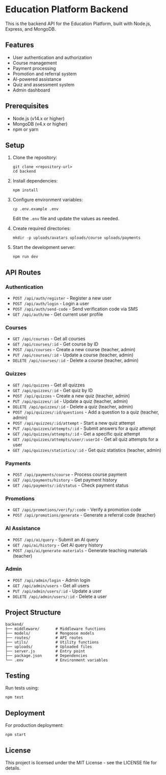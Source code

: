 # Education Platform Backend

This is the backend API for the Education Platform, built with Node.js, Express, and MongoDB.

## Features

- User authentication and authorization
- Course management
- Payment processing
- Promotion and referral system
- AI-powered assistance
- Quiz and assessment system
- Admin dashboard

## Prerequisites

- Node.js (v14.x or higher)
- MongoDB (v4.x or higher)
- npm or yarn

## Setup

1. Clone the repository:
   ```
   git clone <repository-url>
   cd backend
   ```

2. Install dependencies:
   ```
   npm install
   ```

3. Configure environment variables:
   ```
   cp .env.example .env
   ```
   
   Edit the `.env` file and update the values as needed.

4. Create required directories:
   ```
   mkdir -p uploads/avatars uploads/course uploads/payments
   ```

5. Start the development server:
   ```
   npm run dev
   ```

## API Routes

### Authentication
- `POST /api/auth/register` - Register a new user
- `POST /api/auth/login` - Login a user
- `POST /api/auth/send-code` - Send verification code via SMS
- `GET /api/auth/me` - Get current user profile

### Courses
- `GET /api/courses` - Get all courses
- `GET /api/courses/:id` - Get course by ID
- `POST /api/courses` - Create a new course (teacher, admin)
- `PUT /api/courses/:id` - Update a course (teacher, admin)
- `DELETE /api/courses/:id` - Delete a course (teacher, admin)

### Quizzes
- `GET /api/quizzes` - Get all quizzes
- `GET /api/quizzes/:id` - Get quiz by ID
- `POST /api/quizzes` - Create a new quiz (teacher, admin)
- `PUT /api/quizzes/:id` - Update a quiz (teacher, admin)
- `DELETE /api/quizzes/:id` - Delete a quiz (teacher, admin)
- `POST /api/quizzes/:id/questions` - Add a question to a quiz (teacher, admin)
- `POST /api/quizzes/:id/attempt` - Start a new quiz attempt
- `PUT /api/quizzes/attempts/:id` - Submit answers for a quiz attempt
- `GET /api/quizzes/attempts/:id` - Get a specific quiz attempt
- `GET /api/quizzes/attempts/user/:userId` - Get all quiz attempts for a user
- `GET /api/quizzes/statistics/:id` - Get quiz statistics (teacher, admin)

### Payments
- `POST /api/payments/course` - Process course payment
- `GET /api/payments/history` - Get payment history
- `GET /api/payments/:id/status` - Check payment status

### Promotions
- `GET /api/promotions/verify/:code` - Verify a promotion code
- `POST /api/promotions/generate` - Generate a referral code (teacher)

### AI Assistance
- `POST /api/ai/query` - Submit an AI query
- `GET /api/ai/history` - Get AI query history
- `POST /api/ai/generate-materials` - Generate teaching materials (teacher)

### Admin
- `POST /api/admin/login` - Admin login
- `GET /api/admin/users` - Get all users
- `PUT /api/admin/users/:id` - Update a user
- `DELETE /api/admin/users/:id` - Delete a user

## Project Structure

```
backend/
├── middleware/       # Middleware functions
├── models/           # Mongoose models
├── routes/           # API routes
├── utils/            # Utility functions
├── uploads/          # Uploaded files
├── server.js         # Entry point
├── package.json      # Dependencies
└── .env              # Environment variables
```

## Testing

Run tests using:
```
npm test
```

## Deployment

For production deployment:
```
npm start
```

## License

This project is licensed under the MIT License - see the LICENSE file for details. 
